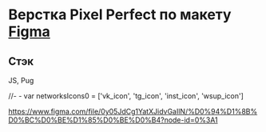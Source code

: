 # Верстка Pixel Perfect по макету [Figma](https://www.figma.com/file/0y05JdCg1YatXJidvGaIlN/%D0%94%D1%8B%D0%BC%D0%BE%D1%85%D0%BE%D0%B4?node-id=0%3A1)

## Стэк

JS, Pug


//-  - var networksIcons0 = ['vk_icon', 'tg_icon', 'inst_icon', 'wsup_icon']

https://www.figma.com/file/0y05JdCg1YatXJidvGaIlN/%D0%94%D1%8B%D0%BC%D0%BE%D1%85%D0%BE%D0%B4?node-id=0%3A1